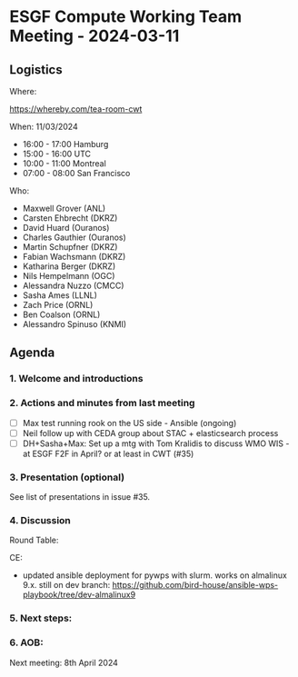 # ESGF Compute Working Team Meeting - 2024-03-11


## Logistics

Where:

https://whereby.com/tea-room-cwt

When:  11/03/2024

* 16:00 - 17:00 Hamburg
* 15:00 - 16:00 UTC
* 10:00 - 11:00 Montreal
* 07:00 - 08:00 San Francisco

Who:

- Maxwell Grover (ANL)
- Carsten Ehbrecht (DKRZ)
- David Huard (Ouranos)
- Charles Gauthier (Ouranos)
- Martin Schupfner (DKRZ)
- Fabian Wachsmann (DKRZ)
- Katharina Berger (DKRZ)
- Nils Hempelmann (OGC)
- Alessandra Nuzzo (CMCC)
- Sasha Ames (LLNL)
- Zach Price (ORNL)
- Ben Coalson (ORNL)
- Alessandro Spinuso (KNMI)

## Agenda

### 1. Welcome and introductions

### 2. Actions and minutes from last meeting

- [ ] Max test running rook on the US side - Ansible (ongoing)
- [ ] Neil follow up with CEDA group about STAC + elasticsearch process
- [ ] DH+Sasha+Max: Set up a mtg with Tom Kralidis to discuss WMO WIS - at ESGF F2F in April? or at least in CWT (#35)

### 3. Presentation (optional)

See list of presentations in issue #35.

### 4. Discussion

Round Table:

CE: 
* updated ansible deployment for pywps with slurm. works on almalinux 9.x. still on dev branch:
https://github.com/bird-house/ansible-wps-playbook/tree/dev-almalinux9


### 5. Next steps:



### 6. AOB:

Next meeting: 8th April 2024




 
 
 
 
 
